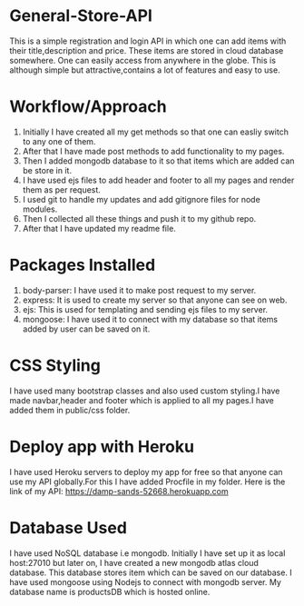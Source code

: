 # General-Store-API
This is a simple registration and login API in which one can add items with their title,description and price. These items are stored in cloud database somewhere. One can easily access from anywhere in the globe. This is although simple but attractive,contains a lot of features and easy to use.


# Workflow/Approach
1. Initially I have created all my get methods so that one can easliy switch to any one of them.
2. After that I have made post methods to add functionality to my pages.
3. Then I added mongodb database to it so that items which are added can be store in it.
4. I have used ejs files to add header and footer to all my pages and render them as per request.
5. I used git to handle my updates and add gitignore files for node modules.
6. Then I collected all these things and push it to my github repo.
7. After that I have updated my readme file.


# Packages Installed
1. body-parser:  I have used it to make post request to my server.
2. express: It is used to create my server so that anyone can see on web.
3. ejs: This is used for templating and sending ejs files to my server.
4. mongoose: I have used it to connect with my database so that items added by user can be saved on it.


# CSS Styling
I have used many bootstrap classes and also used custom styling.I have made navbar,header and footer which is applied to all my pages.I have added them in public/css folder.


# Deploy app with Heroku
I have used Heroku servers to deploy my app for free so that anyone can use my API globally.For this I have added Procfile in my folder.
Here is the link of my API: https://damp-sands-52668.herokuapp.com


# Database Used
I have used NoSQL database i.e mongodb. Initially I have set up it as local host:27010 but later on, I have created a new mongodb atlas cloud database.
This database stores item which can be saved on our database. I have used mongoose using Nodejs to connect with mongodb server.
My database name is productsDB which is hosted online.




